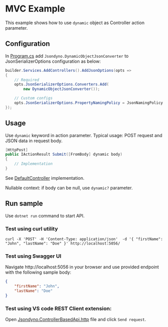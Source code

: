 # MVC Example

This example shows how to use `dynamic` object as Controller action parameter.

## Configuration

In [Program.cs](./Program.cs) add `Jsondyno.DynamicObjectJsonConverter` to JsonSerializerOptions configuration as below:

```csharp
builder.Services.AddControllers().AddJsonOptions(opts =>
{
    // Required
    opts.JsonSerializerOptions.Converters.Add(
        new DynamicObjectJsonConverter());

    // Custom configs
    opts.JsonSerializerOptions.PropertyNamingPolicy = JsonNamingPolicy.CamelCase;
});
```

## Usage

Use `dynamic` keyword in action parameter. Typical usage: POST request and JSON data in request body.

```csharp
[HttpPost]
public IActionResult Submit([FromBody] dynamic body)
{
    // Implementation
}
```

See [DefaultController](./Controllers/DefaultController.cs) implementation.

Nullable context: if body can be null, use `dynamic?` parameter.

## Run sample

Use `dotnet run` command to start API.

### Test using curl utility

```shell
curl -X 'POST' -H 'Content-Type: application/json'  -d '{ "firstName": "John", "lastName": "Doe" }' http://localhost:5056/
```

### Test using Swagger UI

Navigate http://localhost:5056 in your browser and use provided endpoint with the following sample body:

```json
{
    "firstName": "John",
    "lastName": "Doe"
}
```

### Test using VS code REST Client extension:

Open [Jsondyno.ControllerBasedApi.http](Jsondyno.ControllerBasedApi.http) file and click `Send request`.